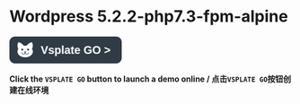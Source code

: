 # Wordpress 5.2.2-php7.3-fpm-alpine

<a href="https://www.vsplate.com/?docker-compose=https://github.com/vsplate/dcenvs/wordpress/5.2.2-php7.3-fpm-alpine"><img alt="VSPLATE GO" src="https://raw.githubusercontent.com/vsplate/images/master/vsgo_btn.png" width="200px"></a>

**Click the `VSPLATE GO` button to launch a demo online / 点击`VSPLATE GO`按钮创建在线环境**